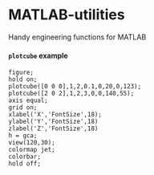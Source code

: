 # MATLAB-utilities
Handy engineering functions for MATLAB

#### `plotcube` example

```
figure;
hold on;
plotcube([0 0 0],1,2,0.1,0,20,0,123);
plotcube([2 0 2],1,2,3,0,0,140,55);
axis equal;
grid on;
xlabel('X','FontSize',18);
ylabel('Y','FontSize',18)
zlabel('Z','FontSize',18)
h = gca;
view(120,30);
colormap jet;
colorbar;
hold off;
```

